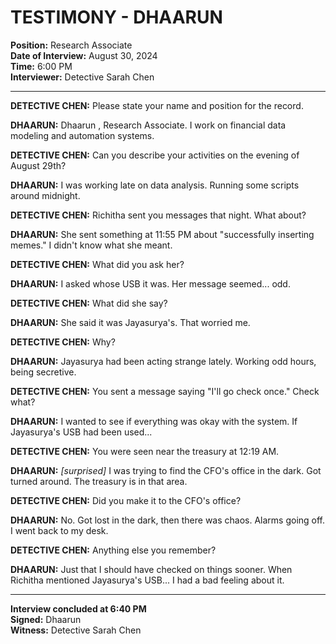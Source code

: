 # TESTIMONY - DHAARUN 
**Position:** Research Associate  
**Date of Interview:** August 30, 2024  
**Time:** 6:00 PM  
**Interviewer:** Detective Sarah Chen  

---

**DETECTIVE CHEN:** Please state your name and position for the record.

**DHAARUN:** Dhaarun , Research Associate. I work on financial data modeling and automation systems.

**DETECTIVE CHEN:** Can you describe your activities on the evening of August 29th?

**DHAARUN:** I was working late on data analysis. Running some scripts around midnight.

**DETECTIVE CHEN:** Richitha sent you messages that night. What about?

**DHAARUN:** She sent something at 11:55 PM about "successfully inserting memes." I didn't know what she meant.

**DETECTIVE CHEN:** What did you ask her?

**DHAARUN:** I asked whose USB it was. Her message seemed... odd.

**DETECTIVE CHEN:** What did she say?

**DHAARUN:** She said it was Jayasurya's. That worried me.

**DETECTIVE CHEN:** Why?

**DHAARUN:** Jayasurya had been acting strange lately. Working odd hours, being secretive.

**DETECTIVE CHEN:** You sent a message saying "I'll go check once." Check what?

**DHAARUN:** I wanted to see if everything was okay with the system. If Jayasurya's USB had been used...

**DETECTIVE CHEN:** You were seen near the treasury at 12:19 AM.

**DHAARUN:** *[surprised]* I was trying to find the CFO's office in the dark. Got turned around. The treasury is in that area.

**DETECTIVE CHEN:** Did you make it to the CFO's office?

**DHAARUN:** No. Got lost in the dark, then there was chaos. Alarms going off. I went back to my desk.

**DETECTIVE CHEN:** Anything else you remember?

**DHAARUN:** Just that I should have checked on things sooner. When Richitha mentioned Jayasurya's USB... I had a bad feeling about it.

---

**Interview concluded at 6:40 PM**  
**Signed:** Dhaarun  
**Witness:** Detective Sarah Chen
